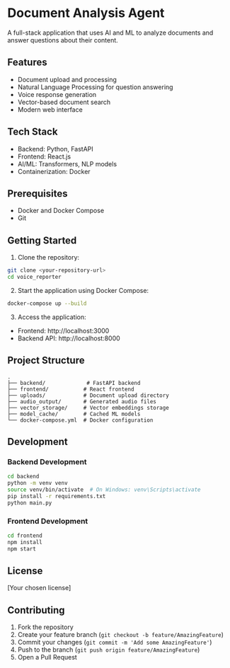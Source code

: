 # Document Analysis Agent

A full-stack application that uses AI and ML to analyze documents and answer questions about their content.

## Features

- Document upload and processing
- Natural Language Processing for question answering
- Voice response generation
- Vector-based document search
- Modern web interface

## Tech Stack

- Backend: Python, FastAPI
- Frontend: React.js
- AI/ML: Transformers, NLP models
- Containerization: Docker

## Prerequisites

- Docker and Docker Compose
- Git

## Getting Started

1. Clone the repository:
```bash
git clone <your-repository-url>
cd voice_reporter
```

2. Start the application using Docker Compose:
```bash
docker-compose up --build
```

3. Access the application:
- Frontend: http://localhost:3000
- Backend API: http://localhost:8000

## Project Structure

```
.
├── backend/             # FastAPI backend
├── frontend/           # React frontend
├── uploads/            # Document upload directory
├── audio_output/       # Generated audio files
├── vector_storage/     # Vector embeddings storage
├── model_cache/        # Cached ML models
└── docker-compose.yml  # Docker configuration
```

## Development

### Backend Development
```bash
cd backend
python -m venv venv
source venv/bin/activate  # On Windows: venv\Scripts\activate
pip install -r requirements.txt
python main.py
```

### Frontend Development
```bash
cd frontend
npm install
npm start
```

## License

[Your chosen license]

## Contributing

1. Fork the repository
2. Create your feature branch (`git checkout -b feature/AmazingFeature`)
3. Commit your changes (`git commit -m 'Add some AmazingFeature'`)
4. Push to the branch (`git push origin feature/AmazingFeature`)
5. Open a Pull Request 